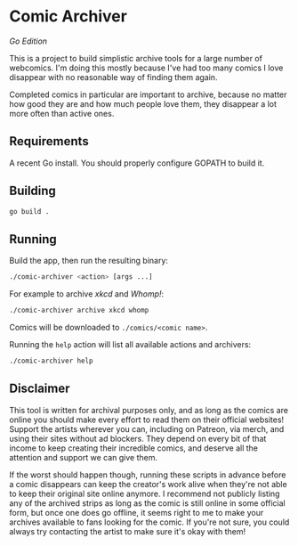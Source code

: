 # Comic Archiver
*Go Edition*

This is a project to build simplistic archive tools for a large number of webcomics. I'm doing this mostly because I've had too many comics I love disappear with no reasonable way of finding them again.

Completed comics in particular are important to archive, because no matter how good they are and how much people love them, they disappear a lot more often than active ones.

## Requirements

A recent Go install. You should properly configure GOPATH to build it.

## Building

```bash
go build .
```

## Running

Build the app, then run the resulting binary:

```bash
./comic-archiver <action> [args ...]
```

For example to archive _xkcd_ and _Whomp!_:

```bash
./comic-archiver archive xkcd whomp
```

Comics will be downloaded to `./comics/<comic name>`.

Running the `help` action will list all available actions and archivers:

```bash
./comic-archiver help
```

## Disclaimer

This tool is written for archival purposes only, and as long as the comics are online you should make every effort to read them on their official websites! Support the artists wherever you can, including on Patreon, via merch, and using their sites without ad blockers. They depend on every bit of that income to keep creating their incredible comics, and deserve all the attention and support we can give them.

If the worst should happen though, running these scripts in advance before a comic disappears can keep the creator's work alive when they're not able to keep their original site online anymore. I recommend not publicly listing any of the archived strips as long as the comic is still online in some official form, but once one does go offline, it seems right to me to make your archives available to fans looking for the comic. If you're not sure, you could always try contacting the artist to make sure it's okay with them!
